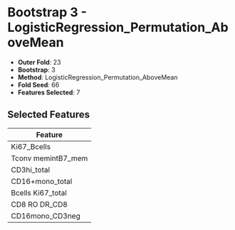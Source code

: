 # Bootstrap 3 - LogisticRegression_Permutation_AboveMean

- **Outer Fold**: 23
- **Bootstrap**: 3
- **Method**: LogisticRegression_Permutation_AboveMean
- **Fold Seed**: 66
- **Features Selected**: 7

## Selected Features

| Feature |
|---------|
| Ki67_Bcells |
| Tconv memintB7_mem |
| CD3hi_total |
| CD16+mono_total |
| Bcells Ki67_total |
| CD8 RO DR_CD8 |
| CD16mono_CD3neg |
